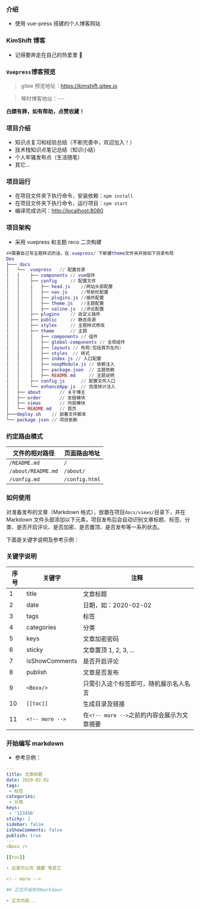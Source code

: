 ### 介绍

- 使用 vue-press 搭建的个人博客网站

### KimShift 博客

- 记得要奔走在自己的热爱里 🌹

### `Vuepress`博客预览

> gitee 预览地址：https://kimshift.gitee.io

> 琴时博客地址：---

**白嫖有罪，如有帮助，点赞收藏！**

### 项目介绍

- 知识点复习和经验总结（不断完善中，欢迎加入！）
- 技术栈知识点笔记总结（知识小结）
- 个人牢骚发布点（生活随笔）
- 其它...

### 项目运行

- 在项目文件夹下执行命令，安装依赖：`npm install`
- 在项目文件夹下执行命令，运行项目：`npm start`
- 编译完成访问：[http://localhost:8080](http://localhost:8080)

### 项目架构

- 采用 vuepress 和主题 reco 二次构建

```lua
##需要自己写主题样式的话，在.vuepress/ 下新建theme文件夹并按如下目录布局
Dev
├─── docs
│   └── .vuepress   // 配置目录
│   │    ├── components // vue组件
│   │    ├── config     // 配置文件
│   │    │   ├── head.js    //网站头部配置
│   │    │   ├── nav.js     //导航栏配置
│   │    │   ├── plugins.js //插件配置
│   │    │   ├── theme.js   //主题配置
│   │    │   ├── valine.js  //评论配置
│   │    ├── plugins    // 自定义插件
│   │    ├── public     // 静态资源
│   │    ├── styles     // 主题样式修改
│   │    ├── theme      // 主题
│   │    │   ├── components // 组件
│   │    │   ├── global-components // 全局组件
│   │    │   ├── layouts // 布局(包括首页在内)
│   │    │   ├── styles  // 样式
│   │    │   ├── index.js // 入口配置
│   │    │   ├── noopModule.js // 依赖注入
│   │    │   ├── package.json  // 主题依赖
│   │    │   ├── README.md     // 主题说明
│   │    ├── config.js      // 配置文件入口
│   │    └── enhanceApp.js  // 百度统计注入
│   ├── about       // 关于博主
│   ├── order       // 友链模块
│   ├── views       // 内容模块
│   └── README.md   // 首页
├───deploy.sh    // 部署文件脚本
└── package.json // 项目依赖
```

### 约定路由模式

| 文件的相对路径     | 页面路由地址   |
| ------------------ | -------------- |
| `/README.md`       | `/`            |
| `/about/README.md` | `/about/`      |
| `/config.md`       | `/config.html` |

### 如何使用

对准备发布的文章（Markdown 格式），放置在项目`docs/views/`目录下，并在 Markdown 文件头部添加以下元素，项目发布后会自动识别文章标题、标签、分类、是否开启评论、是否加密、是否置顶、是否发布等一系列状态。

下面是关键字说明及参考示例：

### 关键字说明

| 序号 | 关键字          | 注释                                        |
| ---- | --------------- | ------------------------------------------- |
| 1    | title           | 文章标题                                    |
| 2    | date            | 日期，如：2020-02-02                        |
| 3    | tags            | 标签                                        |
| 4    | categories      | 分类                                        |
| 5    | keys            | 文章加密密码                                |
| 6    | sticky          | 文章置顶 1, 2, 3, ...                       |
| 7    | isShowComments  | 是否开启评论                                |
| 8    | publish         | 文章是否发布                                |
| 9    | `<Boxx/>`       | 只需引入这个标签即可，随机展示名人名言      |
| 10   | `[[toc]]`       | 生成目录及链接                              |
| 11   | `<!-- more -->` | 在`<!-- more -->`之前的内容会展示为文章摘要 |

### 开始编写 markdown

- 参考示例：

```yaml
---
title: 文章标题
date: 2020-02-02
tags:
 - 标签
categories:
 - 分类
keys:
 - '123456'
sticky: 1
sidebar: false
isShowComments: false
publish: true
---
<Boxx />

[[toc]]

- 这里可以写`摘要`等其它

<!-- more -->

## 正式开始你的markdown

- 正文内容...
```
